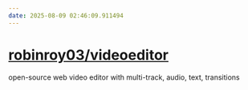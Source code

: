 ```yaml
---
date: 2025-08-09 02:46:09.911494
---
```


# [robinroy03/videoeditor](https://github.com/robinroy03/videoeditor)

open-source web video editor with multi-track, audio, text, transitions